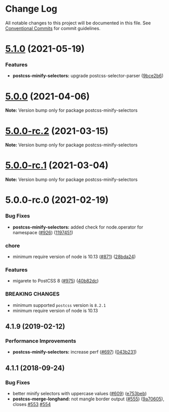 # Change Log

All notable changes to this project will be documented in this file.
See [Conventional Commits](https://conventionalcommits.org) for commit guidelines.

# [5.1.0](https://github.com/cssnano/cssnano/compare/postcss-minify-selectors@5.0.0...postcss-minify-selectors@5.1.0) (2021-05-19)


### Features

* **postcss-minify-selectors:** upgrade postcss-selector-parser ([9bce2b6](https://github.com/cssnano/cssnano/commit/9bce2b6ccfa49c50be05efb0c80c1e3938b650b3))





# [5.0.0](https://github.com/cssnano/cssnano/compare/postcss-minify-selectors@5.0.0-rc.2...postcss-minify-selectors@5.0.0) (2021-04-06)

**Note:** Version bump only for package postcss-minify-selectors





# [5.0.0-rc.2](https://github.com/cssnano/cssnano/compare/postcss-minify-selectors@5.0.0-rc.1...postcss-minify-selectors@5.0.0-rc.2) (2021-03-15)

**Note:** Version bump only for package postcss-minify-selectors





# [5.0.0-rc.1](https://github.com/cssnano/cssnano/compare/postcss-minify-selectors@5.0.0-rc.0...postcss-minify-selectors@5.0.0-rc.1) (2021-03-04)

**Note:** Version bump only for package postcss-minify-selectors





# 5.0.0-rc.0 (2021-02-19)


### Bug Fixes

* **postcss-minify-selectors:** added check for node.operator for namespace ([#926](https://github.com/cssnano/cssnano/issues/926)) ([1197451](https://github.com/cssnano/cssnano/commit/11974512810272411256381527fc719a35a7492a))


### chore

* minimum require version of node is 10.13 ([#871](https://github.com/cssnano/cssnano/issues/871)) ([28bda24](https://github.com/cssnano/cssnano/commit/28bda243e32ce3ba89b3c358a5f78727b3732f11))


### Features

* migarete to PostCSS 8 ([#975](https://github.com/cssnano/cssnano/issues/975)) ([40b82dc](https://github.com/cssnano/cssnano/commit/40b82dca7f53ac02cd4fe62846dec79b898ccb49))


### BREAKING CHANGES

* minimum supported `postcss` version is `8.2.1`
* minimum require version of node is 10.13



## 4.1.9 (2019-02-12)


### Performance Improvements

* **postcss-minify-selectors:** increase perf ([#697](https://github.com/cssnano/cssnano/issues/697)) ([043b231](https://github.com/cssnano/cssnano/commit/043b2314cec1358bee3341ba2fd4bfe9e2eacaa2))



## 4.1.1 (2018-09-24)


### Bug Fixes

* better minify selectors with uppercase values ([#609](https://github.com/cssnano/cssnano/issues/609)) ([e753beb](https://github.com/cssnano/cssnano/commit/e753beb4eb8b50f5ad2d17342be4b108e0814544))
* **postcss-merge-longhand:** not mangle border output ([#555](https://github.com/cssnano/cssnano/issues/555)) ([9a70605](https://github.com/cssnano/cssnano/commit/9a706050b621e7795a9bf74eb7110b5c81804ffe)), closes [#553](https://github.com/cssnano/cssnano/issues/553) [#554](https://github.com/cssnano/cssnano/issues/554)
